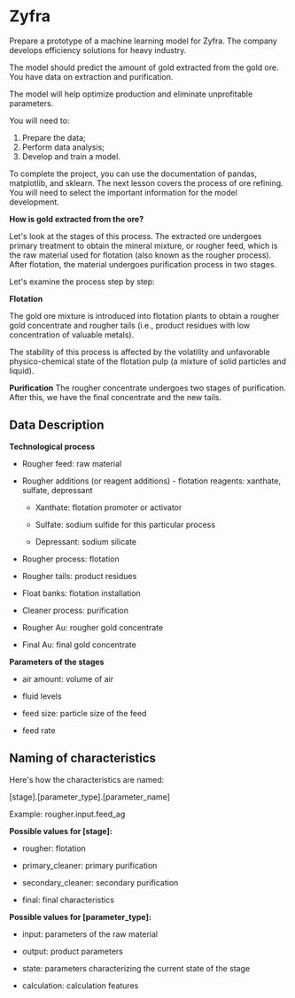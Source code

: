 # Zyfra

Prepare a prototype of a machine learning model for Zyfra. The company develops efficiency solutions for heavy industry.

The model should predict the amount of gold extracted from the gold ore. You have data on extraction and purification.

The model will help optimize production and eliminate unprofitable parameters.

You will need to:

1. Prepare the data;
2. Perform data analysis;
3. Develop and train a model.

To complete the project, you can use the documentation of pandas, matplotlib, and sklearn.
The next lesson covers the process of ore refining.
You will need to select the important information for the model development.

**How is gold extracted from the ore?**

Let's look at the stages of this process.
The extracted ore undergoes primary treatment to obtain the mineral mixture, or rougher feed, which is the raw material used for flotation (also known as the rougher process). After flotation, the material undergoes purification process in two stages.


Let's examine the process step by step:

**Flotation**

The gold ore mixture is introduced into flotation plants to obtain a rougher gold concentrate and rougher tails (i.e., product residues with low concentration of valuable metals).

The stability of this process is affected by the volatility and unfavorable physico-chemical state of the flotation pulp (a mixture of solid particles and liquid).

**Purification**
The rougher concentrate undergoes two stages of purification. After this, we have the final concentrate and the new tails.

## Data Description

**Technological process**

- Rougher feed: raw material

- Rougher additions (or reagent additions) - flotation reagents: xanthate, sulfate, depressant

    - Xanthate: flotation promoter or activator

    - Sulfate: sodium sulfide for this particular process

    - Depressant: sodium silicate

- Rougher process: flotation

- Rougher tails: product residues

- Float banks: flotation installation

- Cleaner process: purification

- Rougher Au: rougher gold concentrate

- Final Au: final gold concentrate

**Parameters of the stages**

- air amount: volume of air

- fluid levels

- feed size: particle size of the feed

- feed rate

## Naming of characteristics

Here's how the characteristics are named:

[stage].[parameter_type].[parameter_name]

Example: rougher.input.feed_ag

**Possible values for [stage]:**

- rougher: flotation

- primary_cleaner: primary purification

- secondary_cleaner: secondary purification

- final: final characteristics

**Possible values for [parameter_type]:**

- input: parameters of the raw material

- output: product parameters

- state: parameters characterizing the current state of the stage

- calculation: calculation features













